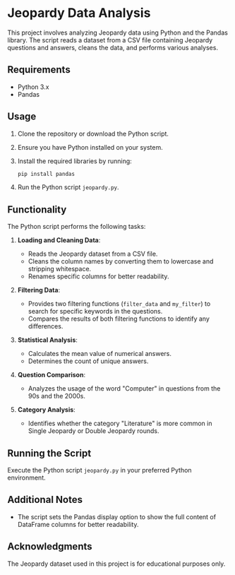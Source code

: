 # Jeopardy Data Analysis

This project involves analyzing Jeopardy data using Python and the Pandas library. The script reads a dataset from a CSV file containing Jeopardy questions and answers, cleans the data, and performs various analyses.

## Requirements

- Python 3.x
- Pandas

## Usage

1. Clone the repository or download the Python script.

2. Ensure you have Python installed on your system.

3. Install the required libraries by running:

    ```bash
    pip install pandas
    ```

4. Run the Python script `jeopardy.py`.

## Functionality

The Python script performs the following tasks:

1. **Loading and Cleaning Data**:
   - Reads the Jeopardy dataset from a CSV file.
   - Cleans the column names by converting them to lowercase and stripping whitespace.
   - Renames specific columns for better readability.

2. **Filtering Data**:
   - Provides two filtering functions (`filter_data` and `my_filter`) to search for specific keywords in the questions.
   - Compares the results of both filtering functions to identify any differences.

3. **Statistical Analysis**:
   - Calculates the mean value of numerical answers.
   - Determines the count of unique answers.

4. **Question Comparison**:
   - Analyzes the usage of the word "Computer" in questions from the 90s and the 2000s.

5. **Category Analysis**:
   - Identifies whether the category "Literature" is more common in Single Jeopardy or Double Jeopardy rounds.

## Running the Script

Execute the Python script `jeopardy.py` in your preferred Python environment.

## Additional Notes

- The script sets the Pandas display option to show the full content of DataFrame columns for better readability.

## Acknowledgments

The Jeopardy dataset used in this project is for educational purposes only.

